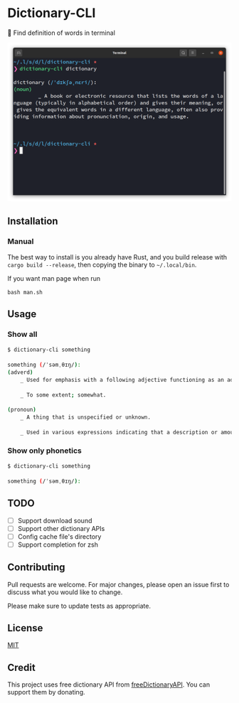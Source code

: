 # Dictionary-CLI

📖 Find definition of words in terminal

![Main](https://raw.githubusercontent.com/Nguyen-Hoang-Nam/dictionary-cli/main/img/screenshot.png)

## Installation

### Manual

The best way to install is you already have Rust, and you build release with `cargo build --release`, then copying the binary to `~/.local/bin`.

If you want man page when run

```base
bash man.sh
```

## Usage

### Show all

```bash
$ dictionary-cli something

something (/ˈsəmˌθɪŋ/):
(adverd)
	_ Used for emphasis with a following adjective functioning as an adverb.

	_ To some extent; somewhat.

(pronoun)
	_ A thing that is unspecified or unknown.

	_ Used in various expressions indicating that a description or amount being stated is not exact.
```

### Show only phonetics

```bash
$ dictionary-cli something

something (/ˈsəmˌθɪŋ/):
```

## TODO

- [ ] Support download sound
- [ ] Support other dictionary APIs
- [ ] Config cache file's directory
- [ ] Support completion for zsh

## Contributing

Pull requests are welcome. For major changes, please open an issue first to discuss what you would like to change.

Please make sure to update tests as appropriate.

## License

[MIT](https://choosealicense.com/licenses/mit/)

## Credit

This project uses free dictionary API from [freeDictionaryAPI](https://github.com/meetDeveloper/freeDictionaryAPI). You can support them by donating.
